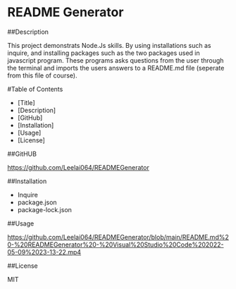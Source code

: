 # README Generator

##Description

This project demonstrats Node.Js skills. By using installations such as inquire, and installing packages such as the two packages used in javascript program. These programs asks questions from the user through the terminal and imports the users answers to a README.md file (seperate from this file of course).

#Table of Contents
* [Title]
* [Description]
* [GitHub]
* [Installation]
* [Usage]
* [License]

##GitHUB

https://github.com/Leelai064/READMEGenerator

##Installation

* Inquire
* package.json
* package-lock.json

##Usage

https://github.com/Leelai064/READMEGenerator/blob/main/README.md%20-%20READMEGenerator%20-%20Visual%20Studio%20Code%202022-05-09%2023-13-22.mp4

##License

MIT
